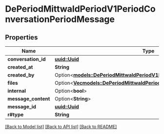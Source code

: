 # DePeriodMittwaldPeriodV1PeriodConversationPeriodMessage

## Properties

Name | Type | Description | Notes
------------ | ------------- | ------------- | -------------
**conversation_id** | [**uuid::Uuid**](uuid::Uuid.md) |  | 
**created_at** | **String** |  | 
**created_by** | Option<[**models::DePeriodMittwaldPeriodV1PeriodConversationPeriodUser**](de.mittwald.v1.conversation.User.md)> |  | [optional]
**files** | Option<[**Vec<models::DePeriodMittwaldPeriodV1PeriodConversationPeriodFile>**](de.mittwald.v1.conversation.File.md)> |  | [optional]
**internal** | Option<**bool**> |  | [optional]
**message_content** | Option<**String**> |  | [optional]
**message_id** | [**uuid::Uuid**](uuid::Uuid.md) |  | 
**r#type** | **String** |  | 

[[Back to Model list]](../README.md#documentation-for-models) [[Back to API list]](../README.md#documentation-for-api-endpoints) [[Back to README]](../README.md)


